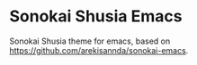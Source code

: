 # Sonokai Shusia Emacs

Sonokai Shusia theme for emacs, based on <https://github.com/arekisannda/sonokai-emacs>.
